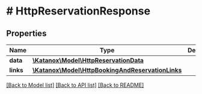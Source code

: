 # # HttpReservationResponse

## Properties

Name | Type | Description | Notes
------------ | ------------- | ------------- | -------------
**data** | [**\Katanox\Model\HttpReservationData**](HttpReservationData.md) |  | [optional]
**links** | [**\Katanox\Model\HttpBookingAndReservationLinks**](HttpBookingAndReservationLinks.md) |  | [optional]

[[Back to Model list]](../../README.md#models) [[Back to API list]](../../README.md#endpoints) [[Back to README]](../../README.md)
